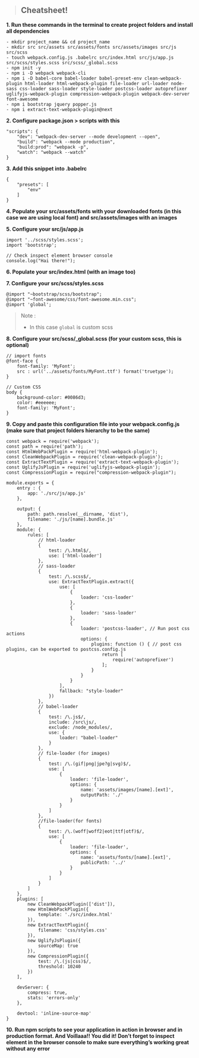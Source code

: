 > ## **Cheatsheet!**

**1. Run these commands in the terminal to create project folders and install all dependencies**

    - mkdir project_name && cd project_name
    - mkdir src src/assets src/assets/fonts src/assets/images src/js src/scss
    - touch webpack.config.js .babelrc src/index.html src/js/app.js src/scss/styles.scss src/scss/_global.scss
    - npm init -y
    - npm i -D webpack webpack-cli
    - npm i -D babel-core babel-loader babel-preset-env clean-webpack-plugin html-loader html-webpack-plugin file-loader url-loader node-sass css-loader sass-loader style-loader postcss-loader autoprefixer uglifyjs-webpack-plugin compression-webpack-plugin webpack-dev-server font-awesome
    - npm i bootstrap jquery popper.js
    - npm i extract-text-webpack-plugin@next

**2. Configure package.json > scripts with this**

    "scripts": {
        "dev": "webpack-dev-server --mode development --open",
        "build": "webpack --mode production",
        "build:prod": "webpack -p",
        "watch": "webpack --watch"
    }

**3. Add this snippet into .babelrc**

    {
        "presets": [
            "env"
        ]
    }

**4. Populate your src/assets/fonts with your downloaded fonts (in this case we are using local font) and src/assets/images with an images**

**5. Configure your src/js/app.js**

    import '../scss/styles.scss';
    import 'bootstrap';

    // Check inspect element browser console
    console.log("Hai there!");

**6. Populate your src/index.html (with an image too)**

**7. Configure your src/scss/styles.scss**

    @import "~bootstrap/scss/bootstrap";
    @import "~font-awesome/css/font-awesome.min.css";
    @import 'global';

> Note :
> - In this case `global` is custom scss

**8. Configure your src/scss/_global.scss (for your custom scss, this is optional)**

    // import fonts
    @font-face {
        font-family: 'MyFont';
        src : url('../assets/fonts/MyFont.ttf') format('truetype');
    }

    // Custom CSS
    body {
        background-color: #0086d3;
        color: #eeeeee;
        font-family: 'MyFont';
    }

**9. Copy and paste this configuration file into your webpack.config.js (make sure that project folders hierarchy to be the same)**

    const webpack = require('webpack');
    const path = require('path');
    const HtmlWebPackPlugin = require('html-webpack-plugin');
    const CleanWebpackPlugin = require('clean-webpack-plugin');
    const ExtractTextPlugin = require('extract-text-webpack-plugin');
    const UglifyJsPlugin = require('uglifyjs-webpack-plugin');
    const CompressionPlugin = require("compression-webpack-plugin");

    module.exports = {
        entry : {
            app: './src/js/app.js'
        },

        output: {
            path: path.resolve(__dirname, 'dist'),
            filename: './js/[name].bundle.js'
        },
        module: {
            rules: [
                // html-loader
                { 
                    test: /\.html$/, 
                    use: ['html-loader'] 
                },
                // sass-loader
                {
                    test: /\.scss$/,
                    use: ExtractTextPlugin.extract({
                        use: [
                            {
                                loader: 'css-loader'
                            }, 
                            {
                                loader: 'sass-loader'
                            },
                            {
                                loader: 'postcss-loader', // Run post css actions
                                options: {
                                    plugins: function () { // post css plugins, can be exported to postcss.config.js
                                        return [
                                            require('autoprefixer')
                                        ];
                                    }
                                }
                            }
                        ],
                        fallback: "style-loader"
                    })
                },
                // babel-loader
                {
                    test: /\.js$/,
                    include: /src\js/,
                    exclude: /node_modules/,
                    use: {
                        loader: "babel-loader"
                    }
                },
                // file-loader (for images)
                {
                    test: /\.(gif|png|jpe?g|svg)$/,
                    use: [
                        {
                            loader: 'file-loader',
                            options: {
                                name: 'assets/images/[name].[ext]',
                                outputPath: './'
                            }
                        }
                    ]
                },
                //file-loader(for fonts)
                {
                    test: /\.(woff|woff2|eot|ttf|otf)$/,
                    use: [
                        {
                            loader: 'file-loader',
                            options: {
                                name: 'assets/fonts/[name].[ext]',
                                publicPath: '../'
                            }
                        }
                    ]
                }
            ]
        },
        plugins: [
            new CleanWebpackPlugin(['dist']),
            new HtmlWebPackPlugin({
                template: './src/index.html'
            }),
            new ExtractTextPlugin({
                filename: 'css/styles.css'
            }),
            new UglifyJsPlugin({
                sourceMap: true
            }),
            new CompressionPlugin({
                test: /\.(js|css)$/,
                threshold: 10240
            })
        ],

        devServer: {
            compress: true,
            stats: 'errors-only'
        },
    
        devtool: 'inline-source-map'
    }

**10. Run npm scripts to see your application in action in browser and in production format. And Voillaaa!! You did it! Don’t forget to inspect element in the browser console to make sure everything’s working great without any error**
